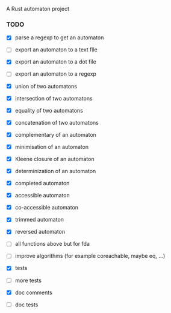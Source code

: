 A Rust automaton project

### TODO
- [x] parse a regexp to get an automaton
- [ ] export an automaton to a text file
- [x] export an automaton to a dot file
- [ ] export an automaton to a regexp

- [x] union of two automatons
- [x] intersection of two automatons
- [x] equality of two automatons
- [x] concatenation of two automatons
- [x] complementary of an automaton
- [x] minimisation of an automaton
- [x] Kleene closure of an automaton
- [x] determinization of an automaton
- [x] completed automaton
- [x] accessible automaton
- [x] co-accessible automaton
- [x] trimmed automaton
- [x] reversed automaton

- [ ] all functions above but for fda
- [ ] improve algorithms (for example coreachable, maybe eq, ...)
- [x] tests
- [ ] more tests
- [x] doc comments
- [ ] doc tests
